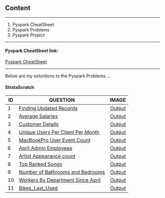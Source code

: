 ## Content

------

1. Pyspark CheatSheet
2. Pyspark Problems
3. Pyspark Project


-------

#### Pyspark CheatSheet link:
[Pyspark CheatSheet](https://github.com/Tungana-Bhavya/PYSPARK/blob/main/FILES/README.md)

-------
Below are my soluntions to the Pyspark Problems....
#### StrataScratch 

|ID| QUESTION                |IMAGE|
|--|------------------------ |----:|
|1|[Finding Updated Records](https://platform.stratascratch.com/coding/10299-finding-updated-records?code_type=6)|[Output](https://github.com/Tungana-Bhavya/PYSPARK/blob/main/FILES/PROBLEMS/STRATASCRATCH/S_1_FINDING_UPDATED_RECORDS.jpg)
|2|[Average Salaries](https://platform.stratascratch.com/coding/9917-average-salaries?code_type=6)|[Output](https://github.com/Tungana-Bhavya/PYSPARK/blob/main/FILES/PROBLEMS/STRATASCRATCH/S_2_AVERAGE_SALARIES.jpg)
|3|[Customer Details](https://platform.stratascratch.com/coding/9891-customer-details?code_type=6)|[Output](https://github.com/Tungana-Bhavya/PYSPARK/blob/main/FILES/PROBLEMS/STRATASCRATCH/S_3_CUSTOMER_DETAILS.jpg)
|4|[Unique Users Per Client Per Month](https://platform.stratascratch.com/coding/2024-unique-users-per-client-per-month?code_type=6)|[Output](https://github.com/Tungana-Bhavya/PYSPARK/blob/main/FILES/PROBLEMS/STRATASCRATCH/S_4_UNIQUE_USERS_PER_CLIENT_PER_MONTH.jpg)
|5|[MacBookPro User Event Count](https://platform.stratascratch.com/coding/2024-unique-users-per-client-per-month?code_type=6)|[Output](https://github.com/Tungana-Bhavya/PYSPARK/blob/main/FILES/PROBLEMS/STRATASCRATCH/S_5_MACBOOKPRO_USER_EVENT_COUNT.jpg)
|6|[April Admin Employees](https://platform.stratascratch.com/coding/9845-find-the-number-of-employees-working-in-the-admin-department?code_type=6)|[Output](https://github.com/Tungana-Bhavya/PYSPARK/blob/main/FILES/PROBLEMS/STRATASCRATCH/S_6_APRIL_ADMIN_EMPLOYEES.jpg)
|7|[Artist Appearance count](https://platform.stratascratch.com/coding/9992-find-artists-that-have-been-on-spotify-the-most-number-of-times?code_type=6)|[Output](https://github.com/Tungana-Bhavya/PYSPARK/blob/main/FILES/PROBLEMS/STRATASCRATCH/S_7_ARTIST_APPEARANCES_COUNT.jpg)
|8|[Top Ranked Songs](https://platform.stratascratch.com/coding/9991-top-ranked-songs?code_type=6)|[Output](https://github.com/Tungana-Bhavya/PYSPARK/blob/main/FILES/PROBLEMS/STRATASCRATCH/S_8_TOP_RANKED_SONGS.jpg)
|9|[Number of Bathrooms and Bedrooms](https://platform.stratascratch.com/coding/9622-number-of-bathrooms-and-bedrooms?code_type=6)|[Output](https://github.com/Tungana-Bhavya/PYSPARK/blob/main/FILES/PROBLEMS/STRATASCRATCH/S_9_NUMBER_OF_BATHROOMS_AND_BEDROOMS.jpg)
|10|[Workers By Department Since April](https://platform.stratascratch.com/coding/9847-find-the-number-of-workers-by-department?code_type=6)|[Output](https://github.com/Tungana-Bhavya/PYSPARK/blob/main/FILES/PROBLEMS/STRATASCRATCH/S_10_WORKERS_BY_DEPARTMENT_SINCE_APRIL.jpg)
|11|[Bikes_Last_Used](https://platform.stratascratch.com/coding/10176-bikes-last-used?code_type=6)|[Output](https://github.com/Tungana-Bhavya/PYSPARK/blob/main/FILES/PROBLEMS/STRATASCRATCH/S_11_BIKES_LAST_USED.jpg)
